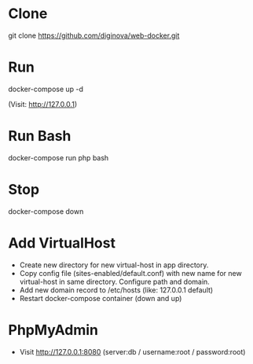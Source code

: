 # Clone
git clone https://github.com/diginova/web-docker.git
# Run
docker-compose up -d

(Visit: http://127.0.0.1)

# Run Bash
docker-compose run php bash

# Stop
docker-compose down

# Add VirtualHost
* Create new directory for new virtual-host in app directory.
* Copy config file (sites-enabled/default.conf) with new name for new virtual-host in same directory. Configure path and domain.
* Add new domain record to /etc/hosts (like: 127.0.0.1    default)
* Restart docker-compose container (down and up)

# PhpMyAdmin
* Visit http://127.0.0.1:8080 (server:db / username:root / password:root)
